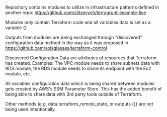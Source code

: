 Repository contains modules to utilize in infrastructure patterns defined in another repo: https://github.com/slitsevych/terragrunt-example-live

Modules only contain Terraform code and all variables data is set as a variable {}

Outputs from modules are being exchanged through "discovered" configuration data method in the way as it was proposed in 
https://github.com/solsglasses/terraform-control

Discovered Configuration Data are attributes of resources that Terraform has created. Examples: 
The VPC module needs to share subnets data with RDS module, the RDS module needs to share its endpoint with the Ec2 module,
etc.

All variables configuration data which is being shared between modules gets created by AWS's SSM Parameter Store. This has the added benefit of being able to share data with 3rd party tools outside of Terraform.

Other methods (e.g. data.terraform_remote_state, or outputs {}) are not being used intentionally.
